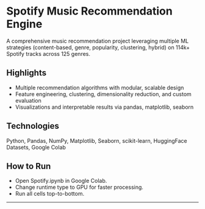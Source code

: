 # Spotify Music Recommendation Engine

A comprehensive music recommendation project leveraging multiple ML strategies (content-based, genre, popularity, clustering, hybrid) on 114k+ Spotify tracks across 125 genres.

## Highlights
- Multiple recommendation algorithms with modular, scalable design
- Feature engineering, clustering, dimensionality reduction, and custom evaluation
- Visualizations and interpretable results via pandas, matplotlib, seaborn

## Technologies
Python, Pandas, NumPy, Matplotlib, Seaborn, scikit-learn, HuggingFace Datasets, Google Colab

## How to Run
- Open Spotify.ipynb in Google Colab.
- Change runtime type to GPU for faster processing.
- Run all cells top-to-bottom.

---
